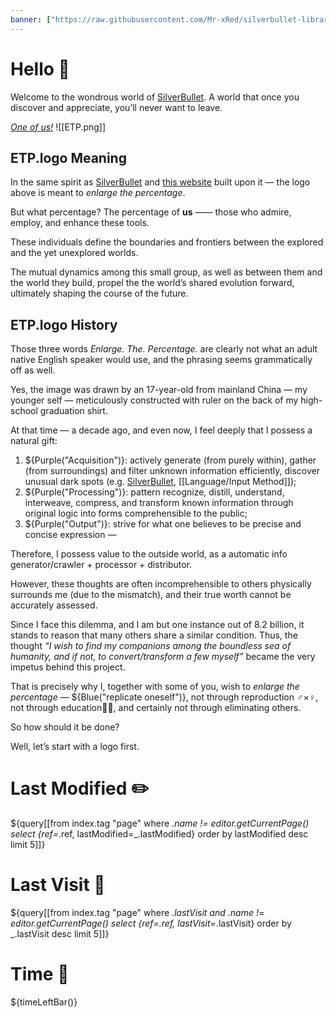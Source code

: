 ```yaml
---
banner: ["https://raw.githubusercontent.com/Mr-xRed/silverbullet-libraries/refs/heads/main/banner/welcome.jpg"]
---
```


# Hello 👋

Welcome to the wondrous world of [SilverBullet](https://v2.silverbullet.md/). A world that once you discover and appreciate, you’ll never want to leave.

_[One of us!](https://community.silverbullet.md/)_
![[ETP.png]]

## ETP.logo Meaning

In the same spirit as [SilverBullet](https://silverbullet.md/) and [this website](https://enlarge-the-percentage.fly.dev/) built upon it — the logo above is meant to _enlarge the percentage_.

But what percentage? The percentage of **us** —— those who admire, employ, and enhance these tools.

These individuals define the boundaries and frontiers between the explored and the yet unexplored worlds.

The mutual dynamics among this small group, as well as between them and the world they build, propel the the world’s shared evolution forward, ultimately shaping the course of the future.

## ETP.logo History

Those three words _Enlarge. The. Percentage._ are clearly not what an adult native English speaker would use, and the phrasing seems grammatically off as well. 

Yes, the image was drawn by an 17-year-old from mainland China — my younger self — meticulously constructed with ruler on the back of my high-school graduation shirt.

At that time — a decade ago, and even now, I feel deeply that I possess a natural gift:

1. ${Purple("Acquisition")}: actively generate (from purely within), gather (from surroundings) and filter unknown information efficiently, discover unusual dark spots (e.g. [SilverBullet](https://silverbullet.md/), [[Language/Input Method]]);
2. ${Purple("Processing")}: pattern recognize, distill, understand, interweave, compress, and transform known information through original logic into forms comprehensible to the public; 
3. ${Purple("Output")}: strive for what one believes to be precise and concise expression —

Therefore, I possess value to the outside world, as a automatic info generator/crawler + processor + distributor.

However, these thoughts are often incomprehensible to others physically surrounds me (due to the mismatch), and their true worth cannot be accurately assessed.

Since I face this dilemma, and I am but one instance out of 8.2 billion, it stands to reason that many others share a similar condition. Thus, the thought *“I wish to find my companions among the boundless sea of humanity, and if not, to convert/transform a few myself”* became the very impetus behind this project.

That is precisely why I, together with some of you, wish to _enlarge the percentage_ — ${Blue("replicate oneself")}, not through reproduction ♂×♀, not through education🧑‍🎓, and certainly not through eliminating others. 

So how should it be done? 

Well, let’s start with a logo first.

# Last Modified ✏️

${query[[from index.tag "page" where _.name != editor.getCurrentPage() select {ref=_.ref, lastModified=_.lastModified} order by lastModified desc limit 5]]}
# Last Visit 👀

${query[[from index.tag "page" 
         where _.lastVisit and _.name != editor.getCurrentPage()
         select {ref=_.ref, lastVisit=_.lastVisit} 
         order by _.lastVisit desc 
         limit 5]]}

# Time 🌄

${timeLeftBar()}